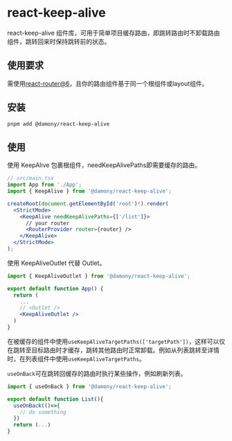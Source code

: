 # react-keep-alive

react-keep-alive 组件库，可用于简单项目缓存路由，即跳转路由时不卸载路由组件，跳转回来时保持跳转前的状态。

## 使用要求

需使用[react-router@6](https://reactrouter.com)，且你的路由组件基于同一个根组件或layout组件。

## 安装

```bash
pnpm add @damony/react-keep-alive
```

## 使用

使用 KeepAlive 包裹根组件，needKeepAlivePaths即需要缓存的路由。

```jsx
// src/main.tsx
import App from './App';
import { KeepAlive } from '@damony/react-keep-alive';

createRoot(document.getElementById('root')!).render(
  <StrictMode>
    <KeepAlive needKeepAlivePaths={['/list']}>
      // your router
      <RouterProvider router={router} />
    </KeepAlive>
  </StrictMode>
);
```

使用 KeepAliveOutlet 代替 Outlet。

```jsx
import { KeepAliveOutlet } from '@damony/react-keep-alive';

export default function App() {
  return (
    ...
    // <Outlet />
    <KeepAliveOutlet />
  )
}
```
在被缓存的组件中使用`useKeepAliveTargetPaths(['targetPath'])`，这样可以仅在跳转至目标路由时才缓存，跳转其他路由时正常卸载。例如从列表跳转至详情时，在列表组件中使用`useKeepAliveTargetPaths`。

`useOnBack`可在跳转回缓存的路由时执行某些操作，例如刷新列表。
```jsx
import { useOnBack } from '@damony/react-keep-alive';

export default function List(){
  useOnBack(()=>{
    // do something
  })
  return (...)
}
```
